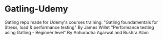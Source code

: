 # Gatling-Udemy
Gatling repo made for Udemy's courses training: 
"Gatling foundamentals for Stress, load &amp; performance testing" By James Willet
"Performance testing using Gatling - Beginner level" By Anhuradha Agarwal and Bushra Alam
